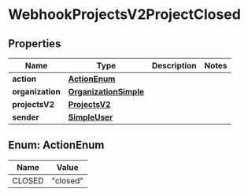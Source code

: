 

# WebhookProjectsV2ProjectClosed


## Properties

| Name | Type | Description | Notes |
|------------ | ------------- | ------------- | -------------|
|**action** | [**ActionEnum**](#ActionEnum) |  |  |
|**organization** | [**OrganizationSimple**](OrganizationSimple.md) |  |  |
|**projectsV2** | [**ProjectsV2**](ProjectsV2.md) |  |  |
|**sender** | [**SimpleUser**](SimpleUser.md) |  |  |



## Enum: ActionEnum

| Name | Value |
|---- | -----|
| CLOSED | &quot;closed&quot; |



